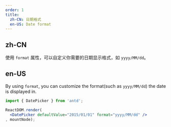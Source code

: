 ```yaml
---
order: 1
title:
  zh-CN: 日期格式
  en-US: Date format
---
```


## zh-CN

使用 `format` 属性，可以自定义你需要的日期显示格式，如 `yyyy/MM/dd`。

## en-US

By using `format`, you can customize the format(such as `yyyy/MM/dd`) the date is displayed in. 

````jsx
import { DatePicker } from 'antd';

ReactDOM.render(
  <DatePicker defaultValue="2015/01/01" format="yyyy/MM/dd" />
, mountNode);
````
